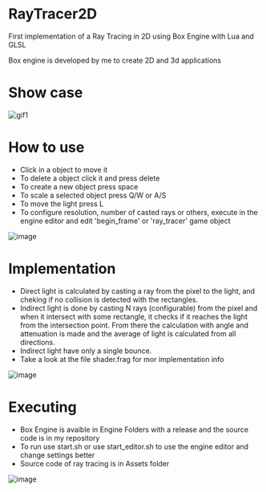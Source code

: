 # RayTracer2D

First implementation of a Ray Tracing in 2D using Box Engine with Lua and GLSL

Box engine is developed by me to create 2D and 3d applications

# Show case

![gif1](https://github.com/RodrigoPAml/RayTracer2D/assets/41243039/5c67320f-d735-4f97-9b50-5cbb4f18c266)

# How to use

- Click in a object to move it
- To delete a object click it and press delete
- To create a new object press space
- To scale a selected object press Q/W or A/S
- To move the light press L
- To configure resolution, number of casted rays or others, execute in the engine editor and edit 'begin_frame' or 'ray_tracer' game object

![image](https://github.com/RodrigoPAml/RayTracer2D/assets/41243039/f37406c1-749b-48fa-ba5d-72bdda7ed89a)

# Implementation

- Direct light is calculated by casting a ray from the pixel to the light, and cheking if no collision is detected with the rectangles.
- Indirect light is done by casting N rays (configurable) from the pixel and when it intersect with some rectangle, it checks if it reaches the light from the intersection point. From there the calculation with angle and attenuation is made and the average of light is calculated from all directions.
- Indirect light have only a single bounce.
- Take a look at the file shader.frag for mor implementation info
  
![image](https://github.com/RodrigoPAml/RayTracer2D/assets/41243039/4b16a707-dd52-4737-aaf1-3fed438a045d)

# Executing

- Box Engine is avaible in Engine Folders with a release and the source code is in my repository
- To run use start.sh or use start_editor.sh to use the engine editor and change settings better
- Source code of ray tracing is in Assets folder

![image](https://github.com/RodrigoPAml/RayTracer2D/assets/41243039/4289799a-39fc-40f1-9ced-985a78f4992f)

